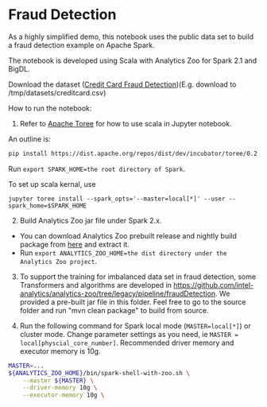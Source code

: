 # Fraud Detection
As a highly simplified demo, this notebook uses the public data set to build a fraud detection example on Apache Spark.

The notebook is developed using Scala with Analytics Zoo for Spark 2.1 and BigDL.


Download the dataset ([Credit Card Fraud Detection](https://www.kaggle.com/mlg-ulb/creditcardfraud/data))(E.g. download to /tmp/datasets/creditcard.csv)

How to run the notebook:

1. Refer to [Apache Toree](https://github.com/apache/incubator-toree/blob/master/README.md) for
how to use scala in Jupyter notebook.

An outline is:
```bash
pip install https://dist.apache.org/repos/dist/dev/incubator/toree/0.2.0-incubating-rc6/toree-pip/toree-0.2.0.tar.gz
```
Run `export SPARK_HOME=the root directory of Spark`.

To set up scala kernal, use
```
jupyter toree install --spark_opts='--master=local[*]' --user --spark_home=$SPARK_HOME
```

2. Build Analytics Zoo jar file under Spark 2.x.
* You can download Analytics Zoo prebuilt release and nightly build package from [here](https://analytics-zoo.github.io/master/#release-download/) and extract it.
* Run `export ANALYTICS_ZOO_HOME=the dist directory under the Analytics Zoo project`.

3. To support the training for imbalanced data set in fraud detection, some Transformers and algorithms are developed in 
https://github.com/intel-analytics/analytics-zoo/tree/legacy/pipeline/fraudDetection. We provided a pre-built jar file in this folder. Feel free to go to the source folder and run "mvn clean package" to build from source.

4. Run the following command for Spark local mode (`MASTER=local[*]`) or cluster mode. Change parameter settings as you need, ie `MASTER = local[physcial_core_number]`. Recommended driver memory and executor memory is 10g. 

```bash
MASTER=...
${ANALYTICS_ZOO_HOME}/bin/spark-shell-with-zoo.sh \
    --master ${MASTER} \
    --driver-memory 10g \
    --executor-memory 10g \
```
